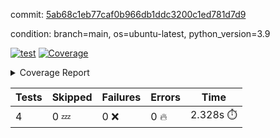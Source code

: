 commit: [5ab68c1eb77caf0b966db1ddc3200c1ed781d7d9](https://github.com/rcmdnk/chatgpt-prompt-wrapper/tree/5ab68c1eb77caf0b966db1ddc3200c1ed781d7d9)

condition: branch=main, os=ubuntu-latest, python_version=3.9

[![test](https://github.com/rcmdnk/chatgpt-prompt-wrapper/actions/workflows/test.yml/badge.svg)](https://github.com/rcmdnk/chatgpt-prompt-wrapper/actions/runs/12759237415)
<a href="https://github.com/rcmdnk/chatgpt-prompt-wrapper/blob/5ab68c1eb77caf0b966db1ddc3200c1ed781d7d9/README.md"><img alt="Coverage" src="https://img.shields.io/badge/Coverage-34%25-red.svg" /></a><details><summary>Coverage Report </summary><table><tr><th>File</th><th>Stmts</th><th>Miss</th><th>Cover</th><th>Missing</th></tr><tbody><tr><td colspan="5"><b>src/chatgpt_prompt_wrapper</b></td></tr><tr><td>&nbsp; &nbsp;<a href="https://github.com/rcmdnk/chatgpt-prompt-wrapper/blob/5ab68c1eb77caf0b966db1ddc3200c1ed781d7d9/src/chatgpt_prompt_wrapper/chatgpt_prompt_wrapper.py">chatgpt_prompt_wrapper.py</a></td><td>152</td><td>117</td><td>23%</td><td><a href="https://github.com/rcmdnk/chatgpt-prompt-wrapper/blob/5ab68c1eb77caf0b966db1ddc3200c1ed781d7d9/src/chatgpt_prompt_wrapper/chatgpt_prompt_wrapper.py#L21">21</a>, <a href="https://github.com/rcmdnk/chatgpt-prompt-wrapper/blob/5ab68c1eb77caf0b966db1ddc3200c1ed781d7d9/src/chatgpt_prompt_wrapper/chatgpt_prompt_wrapper.py#L49-L68">49&ndash;68</a>, <a href="https://github.com/rcmdnk/chatgpt-prompt-wrapper/blob/5ab68c1eb77caf0b966db1ddc3200c1ed781d7d9/src/chatgpt_prompt_wrapper/chatgpt_prompt_wrapper.py#L71-L79">71&ndash;79</a>, <a href="https://github.com/rcmdnk/chatgpt-prompt-wrapper/blob/5ab68c1eb77caf0b966db1ddc3200c1ed781d7d9/src/chatgpt_prompt_wrapper/chatgpt_prompt_wrapper.py#L82-L90">82&ndash;90</a>, <a href="https://github.com/rcmdnk/chatgpt-prompt-wrapper/blob/5ab68c1eb77caf0b966db1ddc3200c1ed781d7d9/src/chatgpt_prompt_wrapper/chatgpt_prompt_wrapper.py#L93-L102">93&ndash;102</a>, <a href="https://github.com/rcmdnk/chatgpt-prompt-wrapper/blob/5ab68c1eb77caf0b966db1ddc3200c1ed781d7d9/src/chatgpt_prompt_wrapper/chatgpt_prompt_wrapper.py#L108-L111">108&ndash;111</a>, <a href="https://github.com/rcmdnk/chatgpt-prompt-wrapper/blob/5ab68c1eb77caf0b966db1ddc3200c1ed781d7d9/src/chatgpt_prompt_wrapper/chatgpt_prompt_wrapper.py#L122-L133">122&ndash;133</a>, <a href="https://github.com/rcmdnk/chatgpt-prompt-wrapper/blob/5ab68c1eb77caf0b966db1ddc3200c1ed781d7d9/src/chatgpt_prompt_wrapper/chatgpt_prompt_wrapper.py#L136-L142">136&ndash;142</a>, <a href="https://github.com/rcmdnk/chatgpt-prompt-wrapper/blob/5ab68c1eb77caf0b966db1ddc3200c1ed781d7d9/src/chatgpt_prompt_wrapper/chatgpt_prompt_wrapper.py#L153-L173">153&ndash;173</a>, <a href="https://github.com/rcmdnk/chatgpt-prompt-wrapper/blob/5ab68c1eb77caf0b966db1ddc3200c1ed781d7d9/src/chatgpt_prompt_wrapper/chatgpt_prompt_wrapper.py#L177-L190">177&ndash;190</a>, <a href="https://github.com/rcmdnk/chatgpt-prompt-wrapper/blob/5ab68c1eb77caf0b966db1ddc3200c1ed781d7d9/src/chatgpt_prompt_wrapper/chatgpt_prompt_wrapper.py#L198-L208">198&ndash;208</a>, <a href="https://github.com/rcmdnk/chatgpt-prompt-wrapper/blob/5ab68c1eb77caf0b966db1ddc3200c1ed781d7d9/src/chatgpt_prompt_wrapper/chatgpt_prompt_wrapper.py#L211-L256">211&ndash;256</a>, <a href="https://github.com/rcmdnk/chatgpt-prompt-wrapper/blob/5ab68c1eb77caf0b966db1ddc3200c1ed781d7d9/src/chatgpt_prompt_wrapper/chatgpt_prompt_wrapper.py#L264-L270">264&ndash;270</a></td></tr><tr><td>&nbsp; &nbsp;<a href="https://github.com/rcmdnk/chatgpt-prompt-wrapper/blob/5ab68c1eb77caf0b966db1ddc3200c1ed781d7d9/src/chatgpt_prompt_wrapper/log_formatter.py">log_formatter.py</a></td><td>22</td><td>16</td><td>27%</td><td><a href="https://github.com/rcmdnk/chatgpt-prompt-wrapper/blob/5ab68c1eb77caf0b966db1ddc3200c1ed781d7d9/src/chatgpt_prompt_wrapper/log_formatter.py#L9-L24">9&ndash;24</a>, <a href="https://github.com/rcmdnk/chatgpt-prompt-wrapper/blob/5ab68c1eb77caf0b966db1ddc3200c1ed781d7d9/src/chatgpt_prompt_wrapper/log_formatter.py#L29-L31">29&ndash;31</a>, <a href="https://github.com/rcmdnk/chatgpt-prompt-wrapper/blob/5ab68c1eb77caf0b966db1ddc3200c1ed781d7d9/src/chatgpt_prompt_wrapper/log_formatter.py#L36-L42">36&ndash;42</a></td></tr><tr><td colspan="5"><b>src/chatgpt_prompt_wrapper/chatgpt</b></td></tr><tr><td>&nbsp; &nbsp;<a href="https://github.com/rcmdnk/chatgpt-prompt-wrapper/blob/5ab68c1eb77caf0b966db1ddc3200c1ed781d7d9/src/chatgpt_prompt_wrapper/chatgpt/ask.py">ask.py</a></td><td>48</td><td>35</td><td>27%</td><td><a href="https://github.com/rcmdnk/chatgpt-prompt-wrapper/blob/5ab68c1eb77caf0b966db1ddc3200c1ed781d7d9/src/chatgpt_prompt_wrapper/chatgpt/ask.py#L12">12</a>, <a href="https://github.com/rcmdnk/chatgpt-prompt-wrapper/blob/5ab68c1eb77caf0b966db1ddc3200c1ed781d7d9/src/chatgpt_prompt_wrapper/chatgpt/ask.py#L30-L37">30&ndash;37</a>, <a href="https://github.com/rcmdnk/chatgpt-prompt-wrapper/blob/5ab68c1eb77caf0b966db1ddc3200c1ed781d7d9/src/chatgpt_prompt_wrapper/chatgpt/ask.py#L40-L83">40&ndash;83</a></td></tr><tr><td>&nbsp; &nbsp;<a href="https://github.com/rcmdnk/chatgpt-prompt-wrapper/blob/5ab68c1eb77caf0b966db1ddc3200c1ed781d7d9/src/chatgpt_prompt_wrapper/chatgpt/chat.py">chat.py</a></td><td>81</td><td>62</td><td>23%</td><td><a href="https://github.com/rcmdnk/chatgpt-prompt-wrapper/blob/5ab68c1eb77caf0b966db1ddc3200c1ed781d7d9/src/chatgpt_prompt_wrapper/chatgpt/chat.py#L38-L39">38&ndash;39</a>, <a href="https://github.com/rcmdnk/chatgpt-prompt-wrapper/blob/5ab68c1eb77caf0b966db1ddc3200c1ed781d7d9/src/chatgpt_prompt_wrapper/chatgpt/chat.py#L42-L79">42&ndash;79</a>, <a href="https://github.com/rcmdnk/chatgpt-prompt-wrapper/blob/5ab68c1eb77caf0b966db1ddc3200c1ed781d7d9/src/chatgpt_prompt_wrapper/chatgpt/chat.py#L89-L147">89&ndash;147</a></td></tr><tr><td>&nbsp; &nbsp;<a href="https://github.com/rcmdnk/chatgpt-prompt-wrapper/blob/5ab68c1eb77caf0b966db1ddc3200c1ed781d7d9/src/chatgpt_prompt_wrapper/chatgpt/chatgpt.py">chatgpt.py</a></td><td>111</td><td>67</td><td>40%</td><td><a href="https://github.com/rcmdnk/chatgpt-prompt-wrapper/blob/5ab68c1eb77caf0b966db1ddc3200c1ed781d7d9/src/chatgpt_prompt_wrapper/chatgpt/chatgpt.py#L86-L156">86&ndash;156</a>, <a href="https://github.com/rcmdnk/chatgpt-prompt-wrapper/blob/5ab68c1eb77caf0b966db1ddc3200c1ed781d7d9/src/chatgpt_prompt_wrapper/chatgpt/chatgpt.py#L159-L175">159&ndash;175</a>, <a href="https://github.com/rcmdnk/chatgpt-prompt-wrapper/blob/5ab68c1eb77caf0b966db1ddc3200c1ed781d7d9/src/chatgpt_prompt_wrapper/chatgpt/chatgpt.py#L179-L191">179&ndash;191</a>, <a href="https://github.com/rcmdnk/chatgpt-prompt-wrapper/blob/5ab68c1eb77caf0b966db1ddc3200c1ed781d7d9/src/chatgpt_prompt_wrapper/chatgpt/chatgpt.py#L194-L200">194&ndash;200</a>, <a href="https://github.com/rcmdnk/chatgpt-prompt-wrapper/blob/5ab68c1eb77caf0b966db1ddc3200c1ed781d7d9/src/chatgpt_prompt_wrapper/chatgpt/chatgpt.py#L203-L204">203&ndash;204</a>, <a href="https://github.com/rcmdnk/chatgpt-prompt-wrapper/blob/5ab68c1eb77caf0b966db1ddc3200c1ed781d7d9/src/chatgpt_prompt_wrapper/chatgpt/chatgpt.py#L214-L222">214&ndash;222</a>, <a href="https://github.com/rcmdnk/chatgpt-prompt-wrapper/blob/5ab68c1eb77caf0b966db1ddc3200c1ed781d7d9/src/chatgpt_prompt_wrapper/chatgpt/chatgpt.py#L225">225</a>, <a href="https://github.com/rcmdnk/chatgpt-prompt-wrapper/blob/5ab68c1eb77caf0b966db1ddc3200c1ed781d7d9/src/chatgpt_prompt_wrapper/chatgpt/chatgpt.py#L228-L231">228&ndash;231</a>, <a href="https://github.com/rcmdnk/chatgpt-prompt-wrapper/blob/5ab68c1eb77caf0b966db1ddc3200c1ed781d7d9/src/chatgpt_prompt_wrapper/chatgpt/chatgpt.py#L234-L237">234&ndash;237</a>, <a href="https://github.com/rcmdnk/chatgpt-prompt-wrapper/blob/5ab68c1eb77caf0b966db1ddc3200c1ed781d7d9/src/chatgpt_prompt_wrapper/chatgpt/chatgpt.py#L240-L244">240&ndash;244</a>, <a href="https://github.com/rcmdnk/chatgpt-prompt-wrapper/blob/5ab68c1eb77caf0b966db1ddc3200c1ed781d7d9/src/chatgpt_prompt_wrapper/chatgpt/chatgpt.py#L247-L251">247&ndash;251</a>, <a href="https://github.com/rcmdnk/chatgpt-prompt-wrapper/blob/5ab68c1eb77caf0b966db1ddc3200c1ed781d7d9/src/chatgpt_prompt_wrapper/chatgpt/chatgpt.py#L259-L262">259&ndash;262</a>, <a href="https://github.com/rcmdnk/chatgpt-prompt-wrapper/blob/5ab68c1eb77caf0b966db1ddc3200c1ed781d7d9/src/chatgpt_prompt_wrapper/chatgpt/chatgpt.py#L269-L271">269&ndash;271</a>, <a href="https://github.com/rcmdnk/chatgpt-prompt-wrapper/blob/5ab68c1eb77caf0b966db1ddc3200c1ed781d7d9/src/chatgpt_prompt_wrapper/chatgpt/chatgpt.py#L283">283</a>, <a href="https://github.com/rcmdnk/chatgpt-prompt-wrapper/blob/5ab68c1eb77caf0b966db1ddc3200c1ed781d7d9/src/chatgpt_prompt_wrapper/chatgpt/chatgpt.py#L289">289</a>, <a href="https://github.com/rcmdnk/chatgpt-prompt-wrapper/blob/5ab68c1eb77caf0b966db1ddc3200c1ed781d7d9/src/chatgpt_prompt_wrapper/chatgpt/chatgpt.py#L295">295</a></td></tr><tr><td>&nbsp; &nbsp;<a href="https://github.com/rcmdnk/chatgpt-prompt-wrapper/blob/5ab68c1eb77caf0b966db1ddc3200c1ed781d7d9/src/chatgpt_prompt_wrapper/chatgpt/discuss.py">discuss.py</a></td><td>96</td><td>80</td><td>17%</td><td><a href="https://github.com/rcmdnk/chatgpt-prompt-wrapper/blob/5ab68c1eb77caf0b966db1ddc3200c1ed781d7d9/src/chatgpt_prompt_wrapper/chatgpt/discuss.py#L39-L42">39&ndash;42</a>, <a href="https://github.com/rcmdnk/chatgpt-prompt-wrapper/blob/5ab68c1eb77caf0b966db1ddc3200c1ed781d7d9/src/chatgpt_prompt_wrapper/chatgpt/discuss.py#L45-L57">45&ndash;57</a>, <a href="https://github.com/rcmdnk/chatgpt-prompt-wrapper/blob/5ab68c1eb77caf0b966db1ddc3200c1ed781d7d9/src/chatgpt_prompt_wrapper/chatgpt/discuss.py#L60-L62">60&ndash;62</a>, <a href="https://github.com/rcmdnk/chatgpt-prompt-wrapper/blob/5ab68c1eb77caf0b966db1ddc3200c1ed781d7d9/src/chatgpt_prompt_wrapper/chatgpt/discuss.py#L68-L113">68&ndash;113</a>, <a href="https://github.com/rcmdnk/chatgpt-prompt-wrapper/blob/5ab68c1eb77caf0b966db1ddc3200c1ed781d7d9/src/chatgpt_prompt_wrapper/chatgpt/discuss.py#L116-L194">116&ndash;194</a></td></tr><tr><td>&nbsp; &nbsp;<a href="https://github.com/rcmdnk/chatgpt-prompt-wrapper/blob/5ab68c1eb77caf0b966db1ddc3200c1ed781d7d9/src/chatgpt_prompt_wrapper/chatgpt/stream.py">stream.py</a></td><td>53</td><td>38</td><td>28%</td><td><a href="https://github.com/rcmdnk/chatgpt-prompt-wrapper/blob/5ab68c1eb77caf0b966db1ddc3200c1ed781d7d9/src/chatgpt_prompt_wrapper/chatgpt/stream.py#L12-L13">12&ndash;13</a>, <a href="https://github.com/rcmdnk/chatgpt-prompt-wrapper/blob/5ab68c1eb77caf0b966db1ddc3200c1ed781d7d9/src/chatgpt_prompt_wrapper/chatgpt/stream.py#L22-L34">22&ndash;34</a>, <a href="https://github.com/rcmdnk/chatgpt-prompt-wrapper/blob/5ab68c1eb77caf0b966db1ddc3200c1ed781d7d9/src/chatgpt_prompt_wrapper/chatgpt/stream.py#L37-L39">37&ndash;39</a>, <a href="https://github.com/rcmdnk/chatgpt-prompt-wrapper/blob/5ab68c1eb77caf0b966db1ddc3200c1ed781d7d9/src/chatgpt_prompt_wrapper/chatgpt/stream.py#L47-L72">47&ndash;72</a>, <a href="https://github.com/rcmdnk/chatgpt-prompt-wrapper/blob/5ab68c1eb77caf0b966db1ddc3200c1ed781d7d9/src/chatgpt_prompt_wrapper/chatgpt/stream.py#L75">75</a>, <a href="https://github.com/rcmdnk/chatgpt-prompt-wrapper/blob/5ab68c1eb77caf0b966db1ddc3200c1ed781d7d9/src/chatgpt_prompt_wrapper/chatgpt/stream.py#L78-L86">78&ndash;86</a></td></tr><tr><td colspan="5"><b>src/chatgpt_prompt_wrapper/cmds</b></td></tr><tr><td>&nbsp; &nbsp;<a href="https://github.com/rcmdnk/chatgpt-prompt-wrapper/blob/5ab68c1eb77caf0b966db1ddc3200c1ed781d7d9/src/chatgpt_prompt_wrapper/cmds/commands.py">commands.py</a></td><td>18</td><td>15</td><td>17%</td><td><a href="https://github.com/rcmdnk/chatgpt-prompt-wrapper/blob/5ab68c1eb77caf0b966db1ddc3200c1ed781d7d9/src/chatgpt_prompt_wrapper/cmds/commands.py#L6-L24">6&ndash;24</a></td></tr><tr><td>&nbsp; &nbsp;<a href="https://github.com/rcmdnk/chatgpt-prompt-wrapper/blob/5ab68c1eb77caf0b966db1ddc3200c1ed781d7d9/src/chatgpt_prompt_wrapper/cmds/cost.py">cost.py</a></td><td>12</td><td>8</td><td>33%</td><td><a href="https://github.com/rcmdnk/chatgpt-prompt-wrapper/blob/5ab68c1eb77caf0b966db1ddc3200c1ed781d7d9/src/chatgpt_prompt_wrapper/cmds/cost.py#L7-L14">7&ndash;14</a></td></tr><tr><td>&nbsp; &nbsp;<a href="https://github.com/rcmdnk/chatgpt-prompt-wrapper/blob/5ab68c1eb77caf0b966db1ddc3200c1ed781d7d9/src/chatgpt_prompt_wrapper/cmds/init.py">init.py</a></td><td>9</td><td>5</td><td>44%</td><td><a href="https://github.com/rcmdnk/chatgpt-prompt-wrapper/blob/5ab68c1eb77caf0b966db1ddc3200c1ed781d7d9/src/chatgpt_prompt_wrapper/cmds/init.py#L8-L14">8&ndash;14</a></td></tr><tr><td><b>TOTAL</b></td><td><b>673</b></td><td><b>443</b></td><td><b>34%</b></td><td>&nbsp;</td></tr></tbody></table></details>

| Tests | Skipped | Failures | Errors | Time |
| ----- | ------- | -------- | -------- | ------------------ |
| 4 | 0 :zzz: | 0 :x: | 0 :fire: | 2.328s :stopwatch: |

